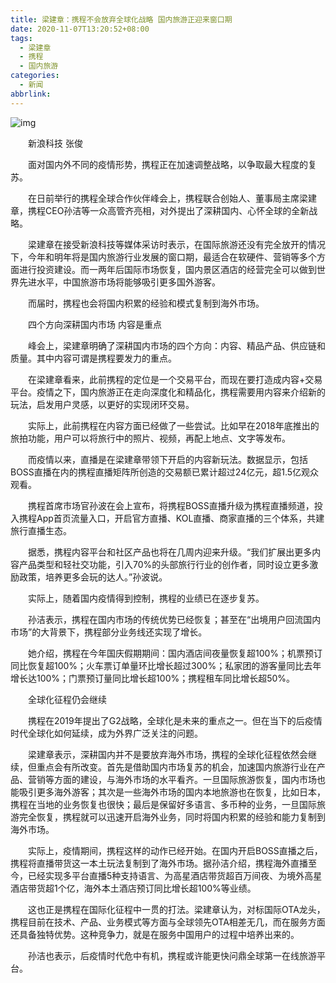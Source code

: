 ```yaml
---
title: 梁建章：携程不会放弃全球化战略 国内旅游正迎来窗口期
date: 2020-11-07T13:20:52+08:00
tags:
  - 梁建章
  - 携程
  - 国内旅游
categories:
  - 新闻
abbrlink:
---
```


![img](https://cdn.jsdelivr.net/gh/yakeing/Documentation@main/Hexo/images/ed82-kcieyvz2770749.png)

　　新浪科技 张俊　　

　　面对国内外不同的疫情形势，携程正在加速调整战略，以争取最大程度的复苏。

　　在日前举行的携程全球合作伙伴峰会上，携程联合创始人、董事局主席梁建章，携程CEO孙洁等一众高管齐亮相，对外提出了深耕国内、心怀全球的全新战略。

　　梁建章在接受新浪科技等媒体采访时表示，在国际旅游还没有完全放开的情况下，今年和明年将是国内旅游行业发展的窗口期，最适合在软硬件、营销等多个方面进行投资建设。而一两年后国际市场恢复，国内景区酒店的经营完全可以做到世界先进水平，中国旅游市场将能够吸引更多国外游客。

　　而届时，携程也会将国内积累的经验和模式复制到海外市场。

　　四个方向深耕国内市场 内容是重点

　　峰会上，梁建章明确了深耕国内市场的四个方向：内容、精品产品、供应链和质量。其中内容可谓是携程要发力的重点。

　　在梁建章看来，此前携程的定位是一个交易平台，而现在要打造成内容+交易平台。疫情之下，国内旅游正在走向深度化和精品化，携程需要用内容来介绍新的玩法，启发用户灵感，以更好的实现闭环交易。

　　实际上，此前携程在内容方面已经做了一些尝试。比如早在2018年底推出的旅拍功能，用户可以将旅行中的照片、视频，再配上地点、文字等发布。

　　而疫情以来，直播是在梁建章带领下开启的内容新玩法。数据显示，包括BOSS直播在内的携程直播矩阵所创造的交易额已累计超过24亿元，超1.5亿观众观看。

　　携程首席市场官孙波在会上宣布，将携程BOSS直播升级为携程直播频道，投入携程App首页流量入口，开启官方直播、KOL直播、商家直播的三个体系，共建旅行直播生态。

　　据悉，携程内容平台和社区产品也将在几周内迎来升级。“我们扩展出更多内容产品类型和轻社交功能，引入70%的头部旅行行业的创作者，同时设立更多激励政策，培养更多会玩的达人。”孙波说。

　　实际上，随着国内疫情得到控制，携程的业绩已在逐步复苏。

　　孙洁表示，携程在国内市场的传统优势已经恢复；甚至在“出境用户回流国内市场”的大背景下，携程部分业务线还实现了增长。

　　她介绍，携程在今年国庆假期期间：国内酒店间夜量恢复超100%；机票预订同比恢复超100%；火车票订单量环比增长超过300%；私家团的游客量同比去年增长达100%；门票预订量同比增长超100%；携程租车同比增长超50%。

　　全球化征程仍会继续

　　携程在2019年提出了G2战略，全球化是未来的重点之一。但在当下的后疫情时代全球化如何延续，成为外界广泛关注的问题。

　　梁建章表示，深耕国内并不是要放弃海外市场，携程的全球化征程依然会继续，但重点会有所改变。首先是借助国内市场复苏的机会，加速国内旅游行业在产品、营销等方面的建设，与海外市场的水平看齐。一旦国际旅游恢复，国内市场也能吸引更多海外游客；其次是一些海外市场的国内本地旅游也在恢复，比如日本，携程在当地的业务恢复也很快；最后是保留好多语言、多币种的业务，一旦国际旅游完全恢复，携程就可以迅速开启海外业务，同时将国内积累的经验和能力复制到海外市场。

　　实际上，疫情期间，携程这样的动作已经开始。在国内开启BOSS直播之后，携程将直播带货这一本土玩法复制到了海外市场。据孙洁介绍，携程海外直播至今，已经实现多平台直播5种支持语言、为高星酒店带货超百万间夜、为境外高星酒店带货超1个亿，海外本土酒店预订同比增长超100%等业绩。

　　这也正是携程在国际化征程中一贯的打法。梁建章认为，对标国际OTA龙头，携程目前在技术、产品、业务模式等方面与全球领先OTA相差无几，而在服务方面还具备独特优势。这种竞争力，就是在服务中国用户的过程中培养出来的。

　　孙洁也表示，后疫情时代危中有机，携程或许能更快问鼎全球第一在线旅游平台。